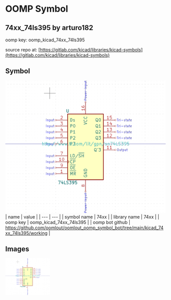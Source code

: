 # OOMP Symbol  
## 74xx_74ls395  by arturo182  
  
oomp key: oomp_kicad_74xx_74ls395  
  
source repo at: [https://gitlab.com/kicad/libraries/kicad-symbols](https://gitlab.com/kicad/libraries/kicad-symbols)  
## Symbol  
  
[![working.png](working_600.png)](working.png)  
| name | value | 
| --- | --- | 
| symbol name | 74xx | 
| library name | 74xx | 
| oomp key | oomp_kicad_74xx_74ls395 | 
| oomp bot github | https://github.com/oomlout/oomlout_oomp_symbol_bot/tree/main/kicad_74xx_74ls395/working | 
## Images  
  
[![working.png](working_140.png)](working.png)  
